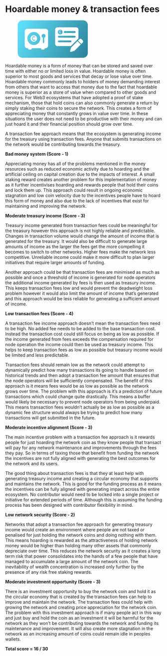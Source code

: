 # Hoardable money & transaction fees

<div align="left"><figure><img src="../../.gitbook/assets/hoardable-money-transaction-fees.png" alt="" width="225"><figcaption></figcaption></figure></div>

Hoardable money is a form of money that can be stored and saved over time with either no or limited loss in value. Hoardable money is often superior to most goods and services that decay or lose value over time. Hoardable money commonly leads to holders of money demanding interest from others that want to access that money due to the fact that hoardable money is superior as a store of value when compared to other goods and services. For Web3 ecosystems that have adopted a proof of stake mechanism, those that hold coins can also commonly generate a return by simply staking their coins to secure the network. This creates a form of appreciating money that constantly grows in value over time. In these situations the user does not need to be productive with their money and can just hoard it and their financial position should grow over time.

A transaction fee approach means that the ecosystem is generating income for the treasury using transaction fees. Anyone that submits transactions on the network would be contributing towards the treasury.



**Bad money system (Score - 1)**

Appreciating money has all of the problems mentioned in the money resources such as reduced economic activity due to hoarding and the artificial ceiling on capital creation due to the impacts of interest. A small staking reward creates another problem for this implementation of money as it further incentivises hoarding and rewards people that hold their coins and lock them up. This approach could result in ongoing economic stagnation and low coin velocity due to the incentives people have to hoard this form of money and also due to the lack of incentives that exist for maintaining and improving the network.



**Moderate treasury income (Score - 3)**

Treasury income generated from transaction fees could be meaningful for the treasury however this approach is not highly reliable and predictable. Changes in transaction volume would change the amount of income that is generated for the treasury. It would also be difficult to generate large amounts of income as the larger the fees get the more compelling it becomes to switch to other networks. Higher fees make the network less competitive. Unreliable income could make it more difficult to plan larger initiatives that require larger amounts of funding.

Another approach could be that transaction fees are minimised as much as possible and once a threshold of income is generated for node operators the additional income generated by fees is then used as treasury income. This keeps transaction fees low and would prevent the deadweight loss problem however it would also limit the amount of income that’s generated and this approach would be less reliable for generating a sufficient amount of income.



**Low transaction fees (Score - 4)**

A transaction fee income approach doesn’t mean the transaction fees need to be high. No added fee needs to be added to the base transaction cost. Instead the transaction cost could still focus on being as low as possible. If the income generated from fees exceeds the compensation required for node operation the income could then be used as treasury income. This helps to keep transaction fees as low as possible but treasury income would be limited and less predictable.

Transaction fees should remain low as the network could attempt to dynamically predict how many transactions its going to handle based on historical trends and then adopt a transaction fee amount that ensures that the node operators will be sufficiently compensated. The benefit of this approach is it means fees would be as low as possible as the network grows over time. The problem with this approach is it’s a prediction of future transactions which could change quite drastically. This means a buffer would likely be necessary to prevent node operators from being underpaid. This means transaction fees wouldn’t actually be as low as possible as a dynamic fee structure would always be trying to predict how many transactions will get submitted in the future.



**Moderate incentive alignment (Score - 3)**

The main incentive problem with a transaction fee approach is it rewards people for just hoarding the network coin as they know people that transact will pay for any network maintenance and improvements through the fees they pay. So in terms of taxing those that benefit from funding the network the incentives are not fully aligned with generating the best outcomes for the network and its users.

The good thing about transaction fees is that they at least help with generating treasury income and creating a circular economy that supports and maintains the network. This is good for the funding process as it means the incentives can be fully aligned with generating impact across the entire ecosystem. No contributor would need to be locked into a single project or initiative for extended periods of time. Although this is assuming the funding process has been designed with contributor flexibility in mind.



**Low network security (Score - 2)**

Networks that adopt a transaction fee approach for generating treasury income would create an environment where people are not taxed or penalised for just holding the network coins and doing nothing with them. This means hoarding is rewarded as the attractiveness of holding network money would be higher than holding many other assets that commonly depreciate over time. This reduces the network security as it creates a long term risk that power consolidates into the hands of a few people that have managed to accumulate a large amount of the network coin. The inevitability of wealth concentration is increased only further by the presence of any risk free staking rewards.



**Moderate investment opportunity (Score - 3)**

There is an investment opportunity to buy the network coin and hold it as the circular economy that is created by the transaction fees can help to improve and maintain the network. The transaction fees could help with growing the network and creating price appreciation for the network coin. The problem with this investment approach is if many people act in this way and just buy and hold the coin as an investment it will be harmful for the network as they won’t be contributing towards the network and funding its maintenance and improvement. It will also create more stagnation in the network as an increasing amount of coins could remain idle in peoples wallets.



**Total score = 16 / 30**
